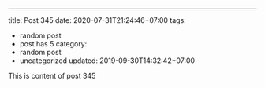 ---
title: Post 345
date: 2020-07-31T21:24:46+07:00
tags:
  - random post
  - post has 5
category:
  - random post
  - uncategorized
updated: 2019-09-30T14:32:42+07:00

This is content of post 345